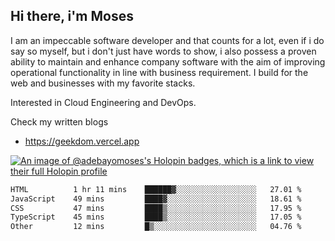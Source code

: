 ## Hi there, i'm Moses

I am an impeccable software developer and that counts for a lot, even if i do say so myself, but i don't just have words to show, i also possess a proven ability to maintain and enhance company software with the aim of improving operational functionality in line with business requirement. I build for the web and businesses with my favorite stacks.

Interested in Cloud Engineering and DevOps.

Check my written blogs
- https://geekdom.vercel.app

[![An image of @adebayomoses's Holopin badges, which is a link to view their full Holopin profile](https://holopin.me/adebayomoses)](https://holopin.io/@adebayomoses)

<!--START_SECTION:waka-->

```txt
HTML          1 hr 11 mins    ██████▓░░░░░░░░░░░░░░░░░░   27.01 %
JavaScript    49 mins         ████▓░░░░░░░░░░░░░░░░░░░░   18.61 %
CSS           47 mins         ████▒░░░░░░░░░░░░░░░░░░░░   17.95 %
TypeScript    45 mins         ████▒░░░░░░░░░░░░░░░░░░░░   17.05 %
Other         12 mins         █▒░░░░░░░░░░░░░░░░░░░░░░░   04.76 %
```

<!--END_SECTION:waka-->
